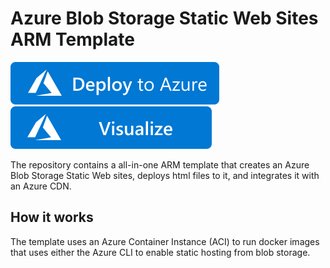 # Azure Blob Storage Static Web Sites ARM Template

[![Deploy To Azure](https://raw.githubusercontent.com/Azure/azure-quickstart-templates/master/1-CONTRIBUTION-GUIDE/images/deploytoazure.svg?sanitize=true)](https://portal.azure.com/#create/Microsoft.Template/uri/https%3A%2F%2Fraw.githubusercontent.com%2Fpanesofglass%2Fazure-arm-static-webpage%2Fmaster%2Fazuredeploy.json)  [![Visualize](https://raw.githubusercontent.com/Azure/azure-quickstart-templates/master/1-CONTRIBUTION-GUIDE/images/visualizebutton.svg?sanitize=true)](http://armviz.io/#/?load=https%3A%2F%2Fraw.githubusercontent.com%2Fpanesofglass%2Fazure-arm-static-webpage%2Fmaster%2Fazuredeploy.json)

The repository contains a all-in-one ARM template that creates an Azure Blob Storage Static Web sites, deploys html files to it, and integrates it with an Azure CDN.

## How it works
The template uses an Azure Container Instance (ACI) to run docker images that uses either the Azure CLI to enable static hosting from blob storage.
